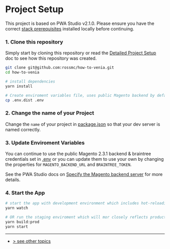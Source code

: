 # Project Setup
This project is based on PWA Studio v2.1.0.  Please ensure you have the correct [stack prerequisites] installed locally before continuing.

### 1. Clone this repository
Simply start by cloning this repository or read the [Detailed Project Setup] doc to see how this repository was created.
```bash
git clone git@github.com:rossmc/how-to-venia.git
cd how-to-venia

# install dependencies
yarn install

# Create enviroment variables file, uses public Magento backend by default
cp .env.dist .env
```

### 2. Change the name of your Project
Change the `name` of your project in [package.json] so that your dev server is named correctly. 

### 3. Update Enviroment Variables
You can continue to use the public Magento 2.3.1 backend & braintree credentials set in [.env] or you can update them to use your own by changing the properties for `MAGENTO_BACKEND_URL` and `BRAINTREE_TOKEN`.

See the PWA Studio docs on [Specify the Magento backend server] for more details.

### 4. Start the App
```bash
# start the app with development environment which includes hot-reloading
yarn watch

# OR run the staging enviroment which will mor closely reflects production
yarn build:prod
yarn start
```

---
- [> see other topics](../../README.md#Topics)

[stack prerequisites]: https://magento-research.github.io/pwa-studio/venia-pwa-concept/setup/#prerequisites
[Detailed Project Setup]: ./detailed-project-setup.md
[package.json]: ../../package.json#L2
[.env]: ../../.env
[Specify the Magento backend server]: https://magento-research.github.io/pwa-studio/venia-pwa-concept/setup/#step-3-specify-the-magento-backend-server